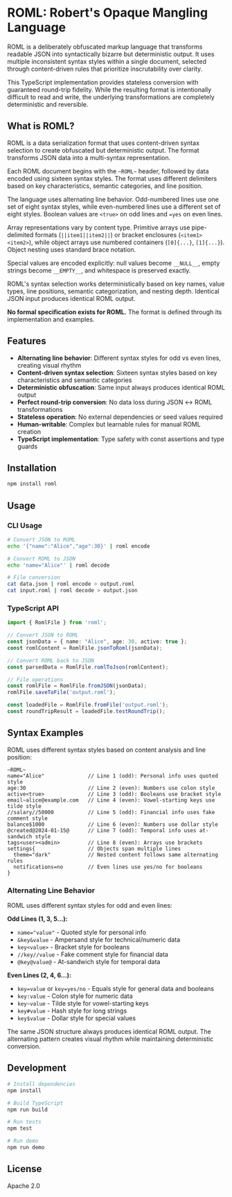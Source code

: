 # ROML: Robert's Opaque Mangling Language

ROML is a deliberately obfuscated markup language that transforms readable JSON into syntactically bizarre but deterministic output. It uses multiple inconsistent syntax styles within a single document, selected through content-driven rules that prioritize inscrutability over clarity.

This TypeScript implementation provides stateless conversion with guaranteed round-trip fidelity. While the resulting format is intentionally difficult to read and write, the underlying transformations are completely deterministic and reversible.

## What is ROML?

ROML is a data serialization format that uses content-driven syntax selection to create obfuscated but deterministic output. The format transforms JSON data into a multi-syntax representation.

Each ROML document begins with the `~ROML~` header, followed by data encoded using sixteen syntax styles. The format uses different delimiters based on key characteristics, semantic categories, and line position.

The language uses alternating line behavior. Odd-numbered lines use one set of eight syntax styles, while even-numbered lines use a different set of eight styles. Boolean values are `<true>` on odd lines and `=yes` on even lines.

Array representations vary by content type. Primitive arrays use pipe-delimited formats (`||item1||item2||`) or bracket enclosures (`<item1><item2>`), while object arrays use numbered containers (`[0]{...}`, `[1]{...}`). Object nesting uses standard brace notation.

Special values are encoded explicitly: null values become `__NULL__`, empty strings become `__EMPTY__`, and whitespace is preserved exactly.

ROML's syntax selection works deterministically based on key names, value types, line positions, semantic categorization, and nesting depth. Identical JSON input produces identical ROML output.

**No formal specification exists for ROML.** The format is defined through its implementation and examples.

## Features

- **Alternating line behavior**: Different syntax styles for odd vs even lines, creating visual rhythm
- **Content-driven syntax selection**: Sixteen syntax styles based on key characteristics and semantic categories
- **Deterministic obfuscation**: Same input always produces identical ROML output
- **Perfect round-trip conversion**: No data loss during JSON ↔ ROML transformations
- **Stateless operation**: No external dependencies or seed values required
- **Human-writable**: Complex but learnable rules for manual ROML creation
- **TypeScript implementation**: Type safety with const assertions and type guards

## Installation

```bash
npm install roml
```

## Usage

### CLI Usage

```bash
# Convert JSON to ROML
echo '{"name":"Alice","age":30}' | roml encode

# Convert ROML to JSON  
echo 'name="Alice"' | roml decode

# File conversion
cat data.json | roml encode > output.roml
cat input.roml | roml decode > output.json
```

### TypeScript API

```typescript
import { RomlFile } from 'roml';

// Convert JSON to ROML
const jsonData = { name: "Alice", age: 30, active: true };
const romlContent = RomlFile.jsonToRoml(jsonData);

// Convert ROML back to JSON
const parsedData = RomlFile.romlToJson(romlContent);

// File operations
const romlFile = RomlFile.fromJSON(jsonData);
romlFile.saveToFile('output.roml');

const loadedFile = RomlFile.fromFile('output.roml');
const roundTripResult = loadedFile.testRoundTrip();
```

## Syntax Examples

ROML uses different syntax styles based on content analysis and line position:

```roml
~ROML~
name="Alice"              // Line 1 (odd): Personal info uses quoted style
age:30                    // Line 2 (even): Numbers use colon style
active<true>              // Line 3 (odd): Booleans use bracket style
email~alice@example.com   // Line 4 (even): Vowel-starting keys use tilde style
//salary//50000           // Line 5 (odd): Financial info uses fake comment style
balance$1000              // Line 6 (even): Numbers use dollar style
@created@2024-01-15@      // Line 7 (odd): Temporal info uses at-sandwich style
tags<user><admin>         // Line 8 (even): Arrays use brackets
settings{                 // Objects span multiple lines
  theme="dark"            // Nested content follows same alternating rules
  notifications=no        // Even lines use yes/no for booleans
}
```

### Alternating Line Behavior

ROML uses different syntax styles for odd and even lines:

**Odd Lines (1, 3, 5...):**
- `name="value"` - Quoted style for personal info
- `&key&value` - Ampersand style for technical/numeric data
- `key<value>` - Bracket style for booleans
- `//key//value` - Fake comment style for financial data
- `@key@value@` - At-sandwich style for temporal data

**Even Lines (2, 4, 6...):**
- `key=value` or `key=yes/no` - Equals style for general data and booleans
- `key:value` - Colon style for numeric data
- `key~value` - Tilde style for vowel-starting keys
- `key#value` - Hash style for long strings
- `key$value` - Dollar style for special values

The same JSON structure always produces identical ROML output. The alternating pattern creates visual rhythm while maintaining deterministic conversion.

## Development

```bash
# Install dependencies
npm install

# Build TypeScript
npm run build

# Run tests
npm test

# Run demo
npm run demo
```

## License

Apache 2.0
